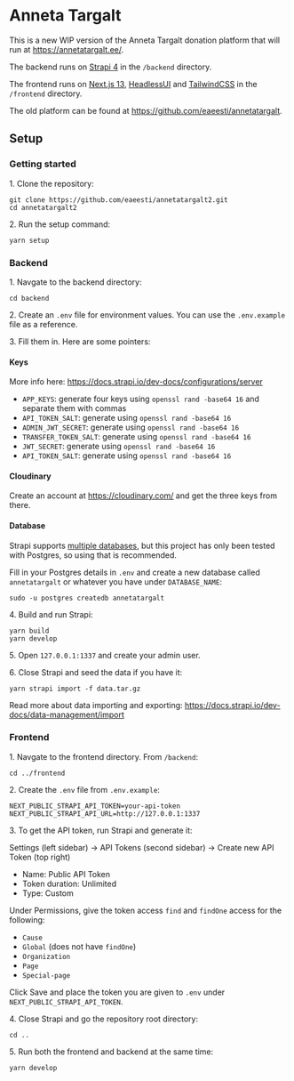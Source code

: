 # Anneta Targalt

This is a new WIP version of the Anneta Targalt donation platform that will run at https://annetatargalt.ee/.

The backend runs on [Strapi 4](https://strapi.io/) in the `/backend` directory.

The frontend runs on [Next.js 13](https://nextjs.org/), [HeadlessUI](https://headlessui.com/) and [TailwindCSS](https://tailwindcss.com/) in the `/frontend` directory.

The old platform can be found at https://github.com/eaeesti/annetatargalt.

## Setup

### Getting started

1\. Clone the repository:

```
git clone https://github.com/eaeesti/annetatargalt2.git
cd annetatargalt2
```

2\. Run the setup command:

```
yarn setup
```

### Backend

1\. Navgate to the backend directory:

```
cd backend
```

2\. Create an `.env` file for environment values. You can use the `.env.example` file as a reference.

3\. Fill them in. Here are some pointers:

#### Keys

More info here: https://docs.strapi.io/dev-docs/configurations/server

- `APP_KEYS`: generate four keys using `openssl rand -base64 16` and separate them with commas
- `API_TOKEN_SALT`: generate using `openssl rand -base64 16`
- `ADMIN_JWT_SECRET`: generate using `openssl rand -base64 16`
- `TRANSFER_TOKEN_SALT`: generate using `openssl rand -base64 16`
- `JWT_SECRET`: generate using `openssl rand -base64 16`
- `API_TOKEN_SALT`: generate using `openssl rand -base64 16`

#### Cloudinary

Create an account at https://cloudinary.com/ and get the three keys from there.

#### Database

Strapi supports [multiple databases](https://docs.strapi.io/dev-docs/configurations/database), but this project has only been tested with Postgres, so using that is recommended.

Fill in your Postgres details in `.env` and create a new database called `annetatargalt` or whatever you have under `DATABASE_NAME`:

```
sudo -u postgres createdb annetatargalt
```

4\. Build and run Strapi:

```
yarn build
yarn develop
```

5\. Open `127.0.0.1:1337` and create your admin user.

6\. Close Strapi and seed the data if you have it:

```
yarn strapi import -f data.tar.gz
```

Read more about data importing and exporting: https://docs.strapi.io/dev-docs/data-management/import

### Frontend

1\. Navgate to the frontend directory. From `/backend`:

```
cd ../frontend
```

2\. Create the `.env` file from `.env.example`:

```
NEXT_PUBLIC_STRAPI_API_TOKEN=your-api-token
NEXT_PUBLIC_STRAPI_API_URL=http://127.0.0.1:1337
```

3\. To get the API token, run Strapi and generate it:

Settings (left sidebar) → API Tokens (second sidebar) → Create new API Token (top right)

- Name: Public API Token
- Token duration: Unlimited
- Type: Custom

Under Permissions, give the token access `find` and `findOne` access for the following:

- `Cause`
- `Global` (does not have `findOne`)
- `Organization`
- `Page`
- `Special-page`

Click Save and place the token you are given to `.env` under `NEXT_PUBLIC_STRAPI_API_TOKEN`.

4\. Close Strapi and go the repository root directory:

```
cd ..
```

5\. Run both the frontend and backend at the same time:

```
yarn develop
```
